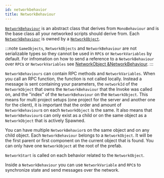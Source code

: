 ```yaml
---
id: networkbehavior
title: NetworkBehaviour
---
```


[`NetworkBehaviour`](../mlapi-api/MLAPI.NetworkBehaviour.md) is an abstract class that derives from `MonoBehaviour` and is the base class all your networked scripts should derive from. Each [`NetworkBehaviour`](networkvariable.md) is owned by a [`NetworkObject`](networkobject.md). 

:::note
`GameObjects`, `NetworkObjects` and `NetworkBehaviour` are not serializable types so they cannot be used in `RPC`s or `NetworkVariables` by default. For infromation on how to send  a reference to a `NetworkBehaviour` over `RPC`s or `NetworkVariables` see [NetworkObject &NetworkBehaviour](../advanced-topics/serialization/networkobject-serialization.md).
:::

`NetworkBehaviours` can contain RPC methods and `NetworkVariables`. When you call an RPC function, the function is not called locally. Instead a message is sent containing your parameters, the `networkId` of the `NetworkObject` that owns the `NetworkBehaviour` that the Invoke was called on, and the "index" of the `NetworkBehaviour` on the `NetworkObject`.
This means for multi project setups (one project for the server and another one for the client), it is important that the order and amount of `NetworkBehaviour`s on each `NetworkObject` is the same. It also means that `NetworkBehaviour`s can only exist as a child or on the same object as a `NetworkObject` that is actively Spawned.

You can have multiple `NetworkBehavior`s on the same object and on any child object. Each `NetworkBehaviour` belongs to a `NetworkObject`. It will be the first parent or first component on the current object that is found. You can only have one `NetworkObject` at the root of the prefab.

`NetworkStart` is called on each behavior related to the `NetworkObject`.

Inside a `NetworkBehaviour` you can use `NetworkVariable` and `RPC`s to synchronize state and send messages over the network.
